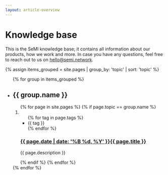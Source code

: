 ```yaml
---
layout: article-overview
---
```


<!-- THIS PAGE CONTAINS THE COMPLETE INDEX -->

# Knowledge base

This is the SeMI knowledge base; it contains all information about our products, how we work and more. In case you have any questions, feel free to reach out to us on [hello@semi.network](mailto:hello@semi.network).

{% assign items_grouped = site.pages | group_by: 'topic' | sort: 'topic' %}
<ul class="article-overview">
    {% for group in items_grouped %}
        <li>
            <h2>{{ group.name }}</h2>
            <ol>
	            {% for page in site.pages %}
	                {% if page.topic == group.name %}
	                    <li>
                            <ul class="tags">
                                {% for tag in page.tags %}
	                                <li>{{ tag }}</li>
                                {% endfor %}
	                        </ul>
                            <h3><a href="{{ page.url }}">{{ page.date | date: '%B %d, %Y' }}{{ page.title }}</a></h3>
	                        <p>
	                            {{ page.description }}
	                        </p>
	                    </li>
	                {% endif %}
	            {% endfor %}
	        </ol>
        </li>
    {% endfor %}
</ul>